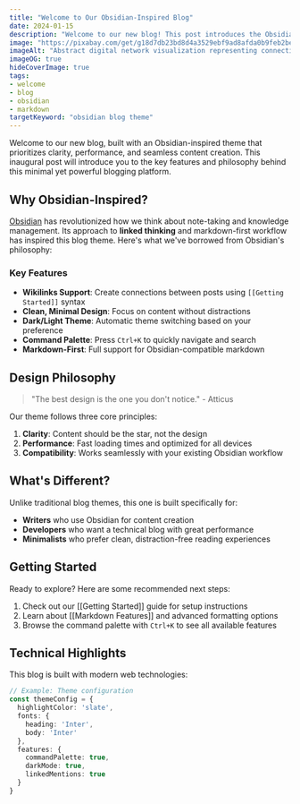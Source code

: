 ```yaml
---
title: "Welcome to Our Obsidian-Inspired Blog"
date: 2024-01-15
description: "Welcome to our new blog! This post introduces the Obsidian-inspired theme and demonstrates some of its key features including wikilinks, markdown support, and clean design."
image: "https://pixabay.com/get/g18d7db23bd8d4a3529ebf9ad8afda0b9feb2beaa35485a45f319f7a05e39e64f693b52700f361c650b858b77a60af4622ccbdee90fb6263bc220a82ba58be755_1280.jpg"
imageAlt: "Abstract digital network visualization representing connectivity and knowledge"
imageOG: true
hideCoverImage: true
tags:
- welcome
- blog
- obsidian
- markdown
targetKeyword: "obsidian blog theme"
---
```

Welcome to our new blog, built with an Obsidian-inspired theme that prioritizes clarity, performance, and seamless content creation. This inaugural post will introduce you to the key features and philosophy behind this minimal yet powerful blogging platform.

## Why Obsidian-Inspired?

[Obsidian](https://obsidian.md) has revolutionized how we think about note-taking and knowledge management. Its approach to **linked thinking** and markdown-first workflow has inspired this blog theme. Here's what we've borrowed from Obsidian's philosophy:

### Key Features

- **Wikilinks Support**: Create connections between posts using `[[Getting Started]]` syntax
- **Clean, Minimal Design**: Focus on content without distractions
- **Dark/Light Theme**: Automatic theme switching based on your preference
- **Command Palette**: Press `Ctrl+K` to quickly navigate and search
- **Markdown-First**: Full support for Obsidian-compatible markdown

## Design Philosophy

> "The best design is the one you don't notice." - Atticus

Our theme follows three core principles:

1. **Clarity**: Content should be the star, not the design
2. **Performance**: Fast loading times and optimized for all devices
3. **Compatibility**: Works seamlessly with your existing Obsidian workflow

## What's Different?

Unlike traditional blog themes, this one is built specifically for:

- **Writers** who use Obsidian for content creation
- **Developers** who want a technical blog with great performance
- **Minimalists** who prefer clean, distraction-free reading experiences

## Getting Started

Ready to explore? Here are some recommended next steps:

1. Check out our [[Getting Started]] guide for setup instructions
2. Learn about [[Markdown Features]] and advanced formatting options
3. Browse the command palette with `Ctrl+K` to see all available features

## Technical Highlights

This blog is built with modern web technologies:

```typescript
// Example: Theme configuration
const themeConfig = {
  highlightColor: 'slate',
  fonts: {
    heading: 'Inter',
    body: 'Inter'
  },
  features: {
    commandPalette: true,
    darkMode: true,
    linkedMentions: true
  }
}

